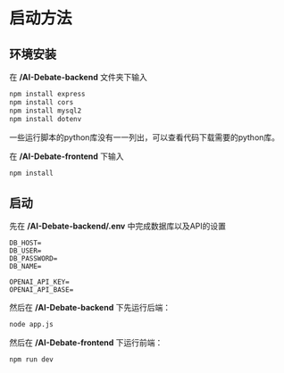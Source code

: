 # 启动方法
## 环境安装
在 **/AI-Debate-backend** 文件夹下输入
```bash
npm install express
npm install cors
npm install mysql2
npm install dotenv
```
一些运行脚本的python库没有一一列出，可以查看代码下载需要的python库。

在 **/AI-Debate-frontend** 下输入
```bash
npm install 
```

## 启动
先在 **/AI-Debate-backend/.env** 中完成数据库以及API的设置
```
DB_HOST=
DB_USER=
DB_PASSWORD=
DB_NAME=

OPENAI_API_KEY=
OPENAI_API_BASE=
```

然后在 **/AI-Debate-backend** 下先运行后端：
```bash
node app.js
```

然后在 **/AI-Debate-frontend** 下运行前端：
```bash
npm run dev
```


